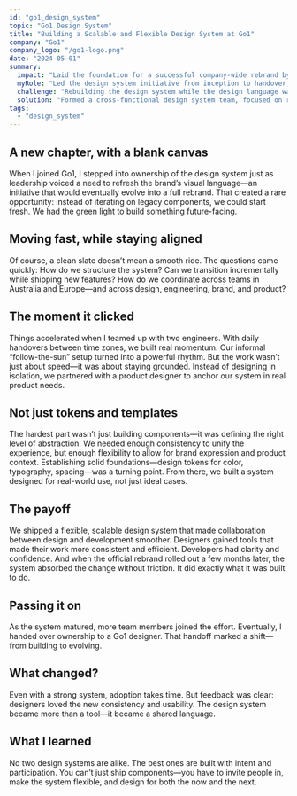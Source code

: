 ```yaml
---
id: "go1_design_system"
topic: "Go1 Design System"
title: "Building a Scalable and Flexible Design System at Go1"
company: "Go1"
company_logo: "/go1-logo.png"
date: "2024-05-01"
summary:
  impact: "Laid the foundation for a successful company-wide rebrand by introducing a flexible, scalable design system that aligned design and engineering teams across continents."
  myRole: "Led the design system initiative from inception to handover, collaborating with engineers, designers, and product stakeholders."
  challenge: "Rebuilding the design system while the design language was still evolving, all while maintaining feature delivery and coordinating across time zones."
  solution: "Formed a cross-functional design system team, focused on real use cases, and developed a flexible token-based component library that supported both consistency and customization."
tags:
  - "design_system"
---
```


## A new chapter, with a blank canvas

When I joined Go1, I stepped into ownership of the design system just as leadership voiced a need to refresh the brand’s visual language—an initiative that would eventually evolve into a full rebrand. That created a rare opportunity: instead of iterating on legacy components, we could start fresh. We had the green light to build something future-facing.

## Moving fast, while staying aligned

Of course, a clean slate doesn’t mean a smooth ride. The questions came quickly: How do we structure the system? Can we transition incrementally while shipping new features? How do we coordinate across teams in Australia and Europe—and across design, engineering, brand, and product?

## The moment it clicked

Things accelerated when I teamed up with two engineers. With daily handovers between time zones, we built real momentum. Our informal “follow-the-sun” setup turned into a powerful rhythm. But the work wasn’t just about speed—it was about staying grounded. Instead of designing in isolation, we partnered with a product designer to anchor our system in real product needs.

## Not just tokens and templates

The hardest part wasn’t just building components—it was defining the right level of abstraction. We needed enough consistency to unify the experience, but enough flexibility to allow for brand expression and product context. Establishing solid foundations—design tokens for color, typography, spacing—was a turning point. From there, we built a system designed for real-world use, not just ideal cases.

## The payoff

We shipped a flexible, scalable design system that made collaboration between design and development smoother. Designers gained tools that made their work more consistent and efficient. Developers had clarity and confidence. And when the official rebrand rolled out a few months later, the system absorbed the change without friction. It did exactly what it was built to do.

## Passing it on

As the system matured, more team members joined the effort. Eventually, I handed over ownership to a Go1 designer. That handoff marked a shift—from building to evolving.

## What changed?

Even with a strong system, adoption takes time. But feedback was clear: designers loved the new consistency and usability. The design system became more than a tool—it became a shared language.

## What I learned

No two design systems are alike. The best ones are built with intent and participation. You can’t just ship components—you have to invite people in, make the system flexible, and design for both the now and the next.
